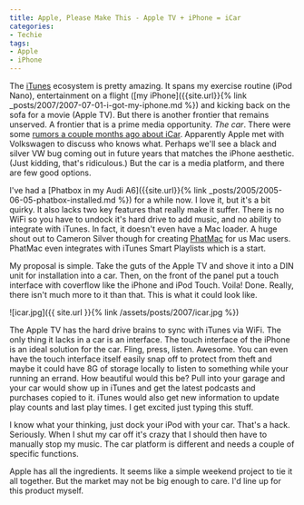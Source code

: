 ```yaml
---
title: Apple, Please Make This - Apple TV + iPhone = iCar
categories:
- Techie
tags:
- Apple
- iPhone
---
```


The [iTunes](http://www.apple.com/itunes/) ecosystem is pretty amazing. It spans my exercise routine (iPod Nano), entertainment on a flight ([my iPhone]({{site.url}}{% link _posts/2007/2007-07-01-i-got-my-iphone.md %}) and kicking back on the sofa for a movie (Apple TV). But there is another frontier that remains unserved. A frontier that is a prime media opportunity. _The car_.
There were some [rumors a couple months ago about iCar](http://www.macrumors.com/2007/08/29/volkswagen-apple-working-on-icar/). Apparently Apple met with Volkswagen to discuss who knows what. Perhaps we'll see a black and silver VW bug coming out in future years that matches the iPhone aesthetic. (Just kidding, that's ridiculous.) But the car is a media platform, and there are few good options.

I've had a [Phatbox in my Audi A6]({{site.url}}{% link _posts/2005/2005-06-05-phatbox-installed.md %}) for a while now. I love it, but it's a bit quirky. It also lacks two key features that really make it suffer. There is no WiFi so you have to undock it's hard drive to add music, and no ability to integrate with iTunes. In fact, it doesn't even have a Mac loader. A huge shout out to Cameron Silver though for creating [PhatMac](http://buzzneon.com/PhatMac/) for us Mac users. PhatMac even integrates with iTunes Smart Playlists which is a start.

My proposal is simple. Take the guts of the Apple TV and shove it into a DIN unit for installation into a car. Then, on the front of the panel put a touch interface with coverflow like the iPhone and iPod Touch. Voila! Done. Really, there isn't much more to it than that. This is what it could look like.

![icar.jpg]({{ site.url }}{% link /assets/posts/2007/icar.jpg %})

The Apple TV has the hard drive brains to sync with iTunes via WiFi. The only thing it lacks in a car is an interface. The touch interface of the iPhone is an ideal solution for the car. Fling, press, listen. Awesome. You can even have the touch interface itself easily snap off to protect from theft and maybe it could have 8G of storage locally to listen to something while your running an errand. How beautiful would this be? Pull into your garage and your car would show up in iTunes and get the latest podcasts and purchases copied to it. iTunes would also get new information to update play counts and last play times. I get excited just typing this stuff.

I know what your thinking, just dock your iPod with your car. That's a hack. Seriously. When I shut my car off it's crazy that I should then have to manually stop my music. The car platform is different and needs a couple of specific functions.

Apple has all the ingredients. It seems like a simple weekend project to tie it all together. But the market may not be big enough to care. I'd line up for this product myself.
